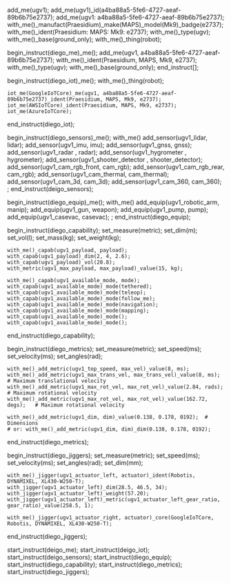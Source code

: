 
add_me(ugv1);
add_me(ugv1)_id(a4ba88a5-5fe6-4727-aeaf-89b6b75e2737);
add_me(ugv1: a4ba88a5-5fe6-4727-aeaf-89b6b75e2737);
with_me()_manufact(Praesidium)_make(MAPS)_model(Mk9)_badge(e2737);
with_me()_ident(Praesidium: MAPS: Mk9: e2737);
with_me()_type(ugv);
with_me()_base(ground_only);
with_me()_thing(robot);





begin_instruct(diego_me)_me();
    add_me(ugv1, a4ba88a5-5fe6-4727-aeaf-89b6b75e2737);
    with_me()_ident(Praesidium, MAPS, Mk9, e2737);
    with_me()_type(ugv);
    with_me()_base(ground_only);
end_instruct[];

begin_instruct(diego_iot)_me();
    with_me()_thing(robot);
    
    iot_me(GoogleIoTCore)_me(ugv1, a4ba88a5-5fe6-4727-aeaf-89b6b75e2737)_ident(Praesidium, MAPS, Mk9, e2737);
    iot_me(AWSIoTCore)_ident(Praesidium, MAPS, Mk9, e2737);
    iot_me(AzureIoTCore);
end_instruct(diego_iot);

begin_instruct(diego_sensors)_me();
    with_me()
        add_sensor(ugv1_lidar, lidar);
        add_sensor(ugv1_imu, imu);
        add_sensor(ugv1_gnss, gnss);
        add_sensor(ugv1_radar , radar);
        add_sensor(ugv1_hygrometer , hygrometer);
        add_sensor(ugv1_shooter_detector , shooter_detector);
        add_sensor(ugv1_cam_rgb_front, cam_rgb);
        add_sensor(ugv1_cam_rgb_rear, cam_rgb);
        add_sensor(ugv1_cam_thermal, cam_thermal);
        add_sensor(ugv1_cam_3d, cam_3d);
        add_sensor(ugv1_cam_360, cam_360);
    ;
end_instruct(deigo_sensors);

begin_instruct(diego_equip)_me();
    with_me()
        add_equip(ugv1_robotic_arm, manip);
        add_equip(ugv1_gun, weapon);
        add_equip(ugv1_pump, pump);
        add_equip(ugv1_casevac, casevac);
    ;
end_instruct(diego_equip);

begin_instruct(diego_capability);
    set_measure(metric);
    set_dim(m);
    set_vol(l);
    set_mass(kg);
    set_weight(kg);

    with_me()_capab(ugv1_payload, payload);
    with_capab(ugv1_payload)_dim(2, 4, 2.6);
    with_capab(ugv1_payload)_vol(20.8);
    with_metric(ugv1_max_payload, max_payload)_value(15, kg);

    with_me()_capab(ugv1_available_mode, mode);
    with_capab(ugv1_available_mode)_mode(tethered);
    with_capab(ugv1_available_mode)_mode(teleop);
    with_capab(ugv1_available_mode)_mode(follow_me);
    with_capab(ugv1_available_mode)_mode(navigation);
    with_capab(ugv1_available_mode)_mode(mapping);
    with_capab(ugv1_available_mode)_mode();
    with_capab(ugv1_available_mode)_mode();
end_instruct(diego_capability);

begin_instruct(diego_metrics);
    set_measure(metric);
    set_speed(ms);
    set_velocity(ms);
    set_angles(rad);

    with_me()_add_metric(ugv1_top_speed, max_vel)_value(8, ms);
    with_me()_add_metric(ugv1_max_trans_vel, max_trans_vel)_value(8, ms);   # Maximum translational velocity
    with_me()_add_metric(ugv1_max_rot_vel, max_rot_vel)_value(2.84, rads);   # Maximum rotational velocity
    with_me()_add_metric(ugv1_max_rot_vel, max_rot_vel)_value(162.72, degs);   # Maximum rotational velocity
    
    with_me()_add_metric(ugv1_dim, dim)_value(0.138, 0.178, 0192);  # Dimensions
    # or: with_me()_add_metric(ugv1_dim, dim)_dim(0.138, 0.178, 0192);
end_instruct(diego_metrics);

begin_instruct(diego_jiggers);
    set_measure(metric);
    set_speed(ms);
    set_velocity(ms);
    set_angles(rad);
    set_dim(mm);

    with_me()_jigger(ugv1_actuator_left, actuator)_ident(Robotis, DYNAMIXEL, XL430-W250-T);
    with_jigger(ugv1_actuator_left)_dim(28.5, 46.5, 34);
    with_jigger(ugv1_actuator_left)_weight(57.20);
    with_jigger(ugv1_actuator_left)_metric(ugv1_actuator_left_gear_ratio, gear_ratio)_value(258.5, 1);

    with_me()_jigger(ugv1_actuator_right, actuator)_core(GoogleIoTCore, Robotis, DYNAMIXEL, XL430-W250-T);
end_instruct(diego_jiggers);

start_instruct(deigo_me);
start_instruct(deigo_iot);
start_instruct(deigo_sensors);
start_instruct(diego_equip);
start_instruct(diego_capability);
start_instruct(diego_metrics);
start_instruct(diego_jiggers);
